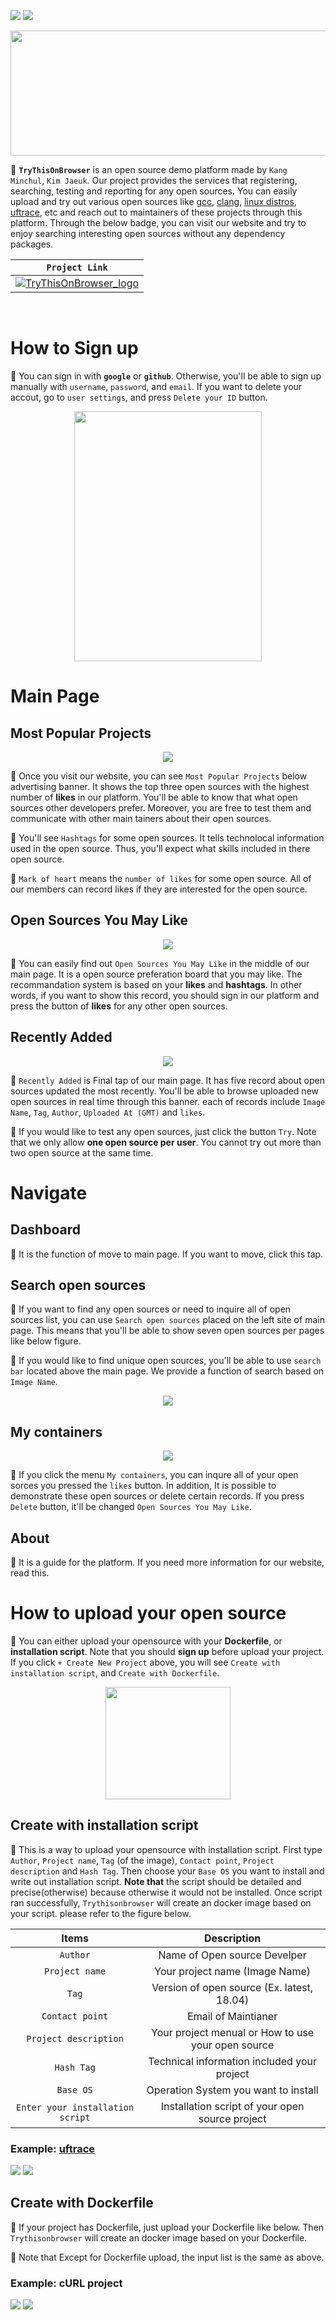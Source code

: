 [![](https://img.shields.io/badge/Kang_Minchul-181717?style=&logo=github&logoColor=white)](https://github.com/kangtegong) [![](https://img.shields.io/badge/Kim_Jaeuk-220052?style=&logo=github&logoColor=white)](https://github.com/zzxx3081)

<!-- Main Logo -->
<p align="center"><img src="https://user-images.githubusercontent.com/74658309/179363100-f119d8b7-849f-4a6c-9dba-5c2d30047215.svg"height="200px" width="700px"></p>

:herb: **`TryThisOnBrowser`** is an open source demo platform made by `Kang Minchul`, `Kim Jaeuk`. Our project provides the services that
registering, searching, testing and reporting for any open sources. You can easily upload and try out various open sources like [gcc](http://gcc.gnu.org/), [clang](https://clang.llvm.org/), [linux distros](https://distrowatch.com/), [uftrace](https://github.com/namhyung/uftrace), etc and reach out to maintainers of these projects through this platform. Through the below badge, you can visit our website and try to enjoy searching interesting open sources without any dependency packages.

|                                                                         `Project Link`                                                                          |
| :-------------------------------------------------------------------------------------------------------------------------------------------------------------: |
| [![TryThisOnBrowser_logo](https://user-images.githubusercontent.com/74658309/179361886-25a20165-bd00-462a-84d4-1b5024e5a533.svg)](http://trythisonbrowser.com/) |

<!-- Sign up-->
</br>

# How to Sign up

:herb: You can sign in with **`google`** or **`github`**. Otherwise, you'll be able to sign up manually with `username`, `password`, and `email`. If you want to delete your accout, go to `user settings`, and press `Delete your ID` button.

<p align="center"><img src="https://user-images.githubusercontent.com/74658309/179385000-6cf8e2fd-8e7c-41ca-9718-16a4dac909f3.gif" height="400px" width="300"></p>

# Main Page

## Most Popular Projects

<p align="center"><img src="https://user-images.githubusercontent.com/74658309/179403888-a193af19-f573-482d-9e30-0a8b9fb52dca.jpg"></p>

:herb: Once you visit our website, you can see `Most Popular Projects` below advertising banner. It shows the top three open sources with the highest number of **likes** in our platform. You'll be able to know that what open sources other developers prefer. Moreover, you are free to test them and communicate with other main tainers about their open sources.

:herb: You'll see `Hashtags` for some open sources. It tells technolocal information used in the open source. Thus, you'll expect what skills included in there open source.

:herb: `Mark of heart` means the `number of likes` for some open source. All of our members can record likes if they are interested for the open source.

## Open Sources You May Like

<p align="center"><img src="https://user-images.githubusercontent.com/74658309/179416690-dde5bc4c-3947-49d4-a28a-08390a6a66b8.jpg"></p>

:herb: You can easily find out `Open Sources You May Like` in the middle of our main page. It is a open source preferation board that you may like. The recommandation system is based on your **likes** and **hashtags**. In other words, if you want to show this record, you should sign in our platform and press the button of **likes** for any other open sources.

## Recently Added

<p align="center"><img src="https://user-images.githubusercontent.com/74658309/179417217-bdeda61a-f349-440e-9bc8-88ed9bde0286.jpg"></p>

:herb: `Recently Added` is Final tap of our main page. It has five record about open sources updated the most recently. You'll be able to browse uploaded new open sources in real time through this banner. each of records include `Image Name`, `Tag`, `Author`, `Uploaded At (GMT)` and `likes`.

:herb: If you would like to test any open sources, just click the button `Try`. Note that we only allow **one open source per user**. You cannot try out more than two open source at the same time.

# Navigate

## Dashboard

:herb: It is the function of move to main page. If you want to move, click this tap.

## Search open sources

:herb: If you want to find any open sources or need to inquire all of open sources list, you can use `Search open sources` placed on the left site of main page. This means that you'll be able to show seven open sources per pages like below figure.

:herb: If you would like to find unique open sources, you'll be able to use `search bar` located above the main page. We provide a function of search based on `Image Name`.

<p align="center"><img src="https://user-images.githubusercontent.com/74658309/179418334-7d087ac5-24a9-4ffb-b2de-3a5ea2d98f68.gif"></p>

## My containers

<p align="center"><img src="https://user-images.githubusercontent.com/74658309/179418891-c2ef0f54-4ef5-4ec2-97b9-9c8d94a35ade.png"></p>

:herb: If you click the menu `My containers`, you can inqure all of your open sorces you pressed the `likes` button. In addition, It is possible to demonstrate these open sources or delete certain records. If you press `Delete` button, it'll be changed `Open Sources You May Like`.

## About

:herb: It is a guide for the platform. If you need more information for our website, read this.

# How to upload your open source

:herb: You can either upload your opensource with your **Dockerfile**, or **installation script**. Note that you should **sign up** before upload your project.
If you click `+ Create New Project` above, you will see `Create with installation script`, and `Create with Dockerfile`.

<p align="center"><img src="https://user-images.githubusercontent.com/74658309/179420106-eb7f85b2-6edb-465c-9bf5-4b29012a995b.png"height="180px" width="200px" ></p>

## Create with installation script

:herb: This is a way to upload your opensource with installation script.
First type `Author`, `Project name`, `Tag` (of the image), `Contact point`, `Project description` and `Hash Tag`. Then choose your `Base OS` you want to install and write out installation script.
**Note that** the script should be detailed and precise(otherwise) because otherwise it would not be installed.
Once script ran successfully, `Trythisonbrowser` will create an docker image based on your script. please refer to the figure below.

|              Items               |                    Description                     |
| :------------------------------: | :------------------------------------------------: |
|             `Author`             |            Name of Open source Develper            |
|          `Project name`          |           Your project name (Image Name)           |
|              `Tag`               |     Version of open source (Ex. latest, 18.04)     |
|         `Contact point`          |                Email of Maintianer                 |
|      `Project description`       | Your project menual or How to use your open source |
|            `Hash Tag`            |    Technical information included your project     |
|            `Base OS`             |        Operation System you want to install        |
| `Enter your installation script` |  Installation script of your open source project   |

### Example: [uftrace](https://github.com/namhyung/uftrace)

<img src="https://user-images.githubusercontent.com/74658309/179465948-61682a4a-f58e-45b4-9e48-c2cee61fa83d.png">

<img src="https://user-images.githubusercontent.com/74658309/179468765-f367c3be-fdfd-4bf0-8c8f-53328f1cbe14.gif">

## Create with Dockerfile

:herb: If your project has Dockerfile, just upload your Dockerfile like below. Then `Trythisonbrowser` will create an docker image based on your Dockerfile.

:herb: Note that Except for Dockerfile upload, the input list is the same as above.

### Example: cURL project

<img src="https://user-images.githubusercontent.com/74658309/179470629-4dbbe73a-a71a-41be-9ef8-dd25e2a82400.png">
<img src="https://user-images.githubusercontent.com/74658309/179470828-2da35cf3-fd35-4342-bac4-78a3d0c0a5d1.png">

#
